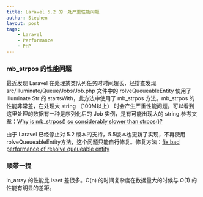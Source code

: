 ```yaml
---
title: Laravel 5.2 的一处严重性能问题
author: Stephen
layout: post
tags:
    - Laravel
    - Performance
    - PHP
---
```

### mb_strpos 的性能问题
最近发现 Laravel 在处理某类队列任务时时间超长，经排查发现 src/Illuminate/Queue/Jobs/Job.php 文件中的 rolveQueueableEntity 使用了 Illuminate Str 的 startsWith，此方法中使用了 mb_strpos 方法。mb_strpos 的性能非常差，在处理大 string （100M以上） 时会产生严重性能问题。可以看到这里处理的数据有一种是序列化后的 Job 实例，是有可能出现大的 string.<!--more-->参考文章：[Why is mb_strpos() so considerably slower than strpos()?](https://stackoverflow.com/questions/24344491/why-is-mb-strpos-so-considerably-slower-than-strpos)

由于 Laravel 已经停止对 5.2 版本的支持，5.5版本也更新了实现，不再使用rolveQueueableEntity方法，这个问题只能自行修复。修复方法：[fix bad performance of resolve queueable entity](https://github.com/laravel/framework/pull/21583/commits/da2303c519cb08cf6aedca73b33be029f9345066)

### 顺带一提
in_array 的性能比 isset 差很多。O(n) 的时间复杂度在数据量大的时候与 O(1) 的性能有明显的差距。
